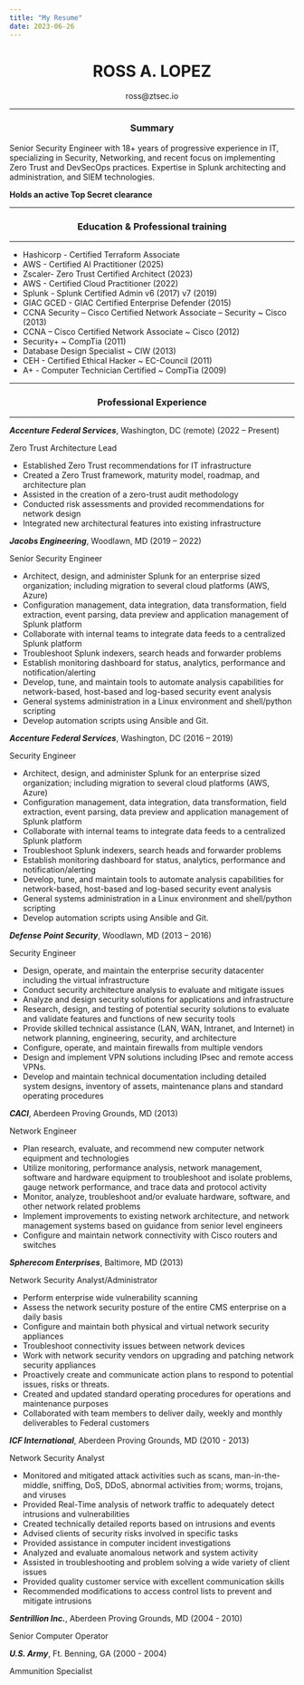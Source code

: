 ```yaml
---
title: "My Resume"
date: 2023-06-26
---
```


<h1 align="center">ROSS A. LOPEZ </h1>

<p style="text-align: center;"> ross@ztsec.io </p>

---

<h3 style="text-align: center;">Summary </h3/



Senior Security Engineer with 18+ years of progressive experience in IT, specializing in Security, Networking, and recent focus on implementing Zero Trust and DevSecOps practices. Expertise in Splunk architecting and administration, and SIEM technologies. 


**Holds an active Top Secret clearance**

---

<h3 style="text-align: center;"> Education & Professional training </h3>


---


* Hashicorp - Certified Terraform Associate
* AWS - Certified AI Practitioner (2025)
* Zscaler- Zero Trust Certified Architect (2023)
* AWS - Certified Cloud Practitioner (2022)
* Splunk - Splunk Certified Admin v6 (2017) v7 (2019)
* GIAC GCED - GIAC Certified Enterprise Defender (2015)
* CCNA Security – Cisco Certified Network Associate – Security ~ Cisco (2013)
* CCNA – Cisco Certified Network Associate ~ Cisco (2012)
* Security+ ~ CompTia (2011)
* Database Design Specialist ~ CIW (2013)
* CEH - Certified Ethical Hacker ~ EC-Council (2011)
* A+ - Computer Technician Certified ~ CompTia (2009)

---

<h3 style="text-align: center;"> Professional Experience </h3>

---

***Accenture Federal Services***,   Washington, DC (remote)  (2022 – Present)

Zero Trust Architecture Lead
* Established Zero Trust recommendations for IT infrastructure
* Created a Zero Trust framework, maturity model, roadmap, and architecture plan
* Assisted in the creation of a zero-trust audit methodology
* Conducted risk assessments and provided recommendations for network design
* Integrated new architectural features into existing infrastructure

***Jacobs Engineering***, Woodlawn, MD (2019 – 2022)

Senior Security Engineer
* Architect, design, and administer Splunk for an enterprise sized organization; including migration to several cloud platforms (AWS, Azure)
* Configuration management, data integration, data transformation, field extraction, event parsing, data preview and application management of Splunk platform
* Collaborate with internal teams to integrate data feeds to a centralized Splunk platform
* Troubleshoot Splunk indexers, search heads and forwarder problems
* Establish monitoring dashboard for status, analytics, performance and notification/alerting
* Develop, tune, and maintain tools to automate analysis capabilities for network-based, host-based and log-based security event analysis
* General systems administration in a Linux environment and shell/python scripting
* Develop automation scripts using Ansible and Git. 

***Accenture Federal Services***,   Washington, DC (2016 – 2019)

Security Engineer
* Architect, design, and administer Splunk for an enterprise sized organization; including migration to several cloud platforms (AWS, Azure)
* Configuration management, data integration, data transformation, field extraction, event parsing, data preview and application management of Splunk platform
* Collaborate with internal teams to integrate data feeds to a centralized Splunk platform
* Troubleshoot Splunk indexers, search heads and forwarder problems
* Establish monitoring dashboard for status, analytics, performance and notification/alerting
* Develop, tune, and maintain tools to automate analysis capabilities for network-based, host-based and log-based security event analysis
* General systems administration in a Linux environment and shell/python scripting
* Develop automation scripts using Ansible and Git. 


***Defense Point Security***,   Woodlawn, MD (2013 – 2016)

Security Engineer
* Design, operate, and maintain the enterprise security datacenter including the virtual infrastructure
* Conduct security architecture analysis to evaluate and mitigate issues
* Analyze and design security solutions for applications and infrastructure
* Research, design, and testing of potential security solutions to evaluate and validate features and functions of new security tools
* Provide skilled technical assistance (LAN, WAN, Intranet, and Internet) in network planning, engineering, security, and architecture
* Configure, operate, and maintain firewalls from multiple vendors
* Design and implement VPN solutions including IPsec and remote access VPNs. 
* Develop and maintain technical documentation including detailed system designs, inventory of assets, maintenance plans and standard operating procedures

***CACI***, Aberdeen Proving Grounds, MD (2013)

Network Engineer
* Plan research, evaluate, and recommend new computer network equipment and technologies
* Utilize monitoring, performance analysis, network management, software and hardware equipment to troubleshoot and isolate problems, gauge network performance, and trace data and protocol activity
* Monitor, analyze, troubleshoot and/or evaluate hardware, software, and other network related problems
* Implement improvements to existing network architecture, and network management systems based on guidance from senior level engineers
* Configure and maintain network connectivity with Cisco routers and switches


***Spherecom Enterprises***,  Baltimore, MD (2013)

Network Security Analyst/Administrator

* Perform enterprise wide vulnerability scanning
* Assess the network security posture of the entire CMS enterprise on a daily basis
* Configure and maintain both physical and virtual network security appliances
* Troubleshoot connectivity issues between network devices 
* Work with network security vendors on upgrading and patching network security appliances
* Proactively create and communicate action plans to respond to potential issues, risks or threats.
* Created and updated standard operating procedures for operations and maintenance purposes 
* Collaborated with team members to deliver daily, weekly and monthly deliverables to Federal customers


***ICF International***, Aberdeen Proving Grounds, MD (2010 - 2013)

Network Security Analyst

* Monitored and mitigated attack activities such as scans, man-in-the-middle, sniffing, DoS, DDoS, abnormal activities from; worms, trojans, and viruses
* Provided Real-Time analysis of network traffic to adequately detect intrusions and vulnerabilities
* Created technically detailed reports based on intrusions and events 
* Advised clients of security risks involved in specific tasks
* Provided assistance in computer incident investigations 
* Analyzed and evaluate anomalous network and system activity 
* Assisted in troubleshooting and problem solving a wide variety of client issues 
* Provided quality customer service with excellent communication skills 
* Recommended modifications to access control lists to prevent and mitigate intrusions

***Sentrillion Inc.***, Aberdeen Proving Grounds, MD (2004 - 2010)                                         

Senior Computer Operator

***U.S. Army***, Ft. Benning, GA (2000 - 2004)

Ammunition Specialist 
